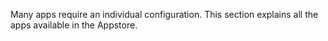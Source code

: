 Many apps require an individual configuration.
This section explains all the apps available in the Appstore.